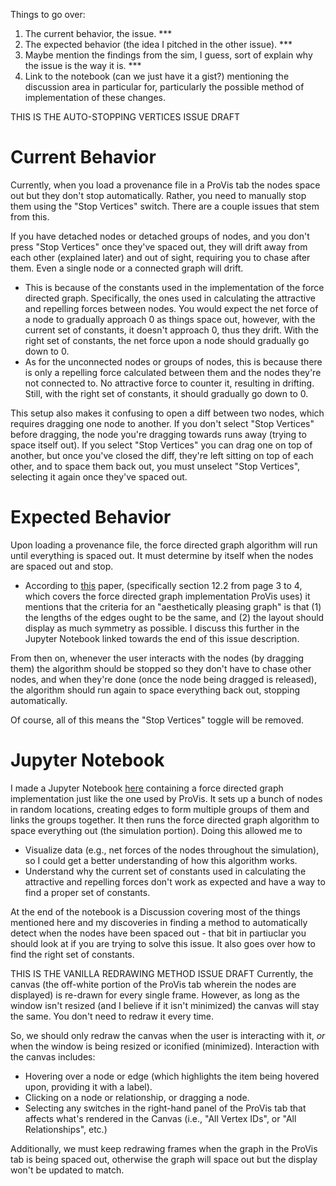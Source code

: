 Things to go over:
 1. The current behavior, the issue. ***
 2. The expected behavior (the idea I pitched in the other issue). ***
 3. Maybe mention the findings from the sim, I guess, sort of explain why the issue is the way it is. ***
 4. Link to the notebook (can we just have it a gist?) mentioning the discussion area in particular for, particularly the possible method of implementation of these changes.



THIS IS THE AUTO-STOPPING VERTICES ISSUE DRAFT
# Current Behavior
Currently, when you load a provenance file in a ProVis tab the nodes space out but they don't stop automatically. Rather, you need to manually stop them using the "Stop Vertices" switch. There are a couple issues that stem from this.

If you have detached nodes or detached groups of nodes, and you don't press "Stop Vertices" once they've spaced out, they will drift away from each other (explained later) and out of sight, requiring you to chase after them. Even a single node or a connected graph will drift.
 * This is because of the constants used in the implementation of the force directed graph. Specifically, the ones used in calculating the attractive and repelling forces between nodes. You would expect the net force of a node to gradually approach 0 as things space out, however, with the current set of constants, it doesn't approach 0, thus they drift. With the right set of constants, the net force upon a node should gradually go down to 0.
 * As for the unconnected nodes or groups of nodes, this is because there is only a repelling force calculated between them and the nodes they're not connected to. No attractive force to counter it, resulting in drifting. Still, with the right set of constants, it should gradually go down to 0.

This setup also makes it confusing to open a diff between two nodes, which requires dragging one node to another. If you don't select "Stop Vertices" before dragging, the node you're dragging towards runs away (trying to space itself out). If you select "Stop Vertices" you can drag one on top of another, but once you've closed the diff, they're left sitting on top of each other, and to space them back out, you must unselect "Stop Vertices", selecting it again once they've spaced out.

# Expected Behavior
Upon loading a provenance file, the force directed graph algorithm will run until everything is spaced out. It must determine by itself when the nodes are spaced out and stop.
 * According to [this](https://cs.brown.edu/people/rtamassi/gdhandbook/chapters/force-directed.pdf) paper, (specifically section 12.2 from page 3 to 4, which covers the force directed graph implementation ProVis uses) it mentions that the criteria for an "aesthetically pleasing graph" is that (1) the lengths of the edges ought to be the same, and (2) the layout should display as much symmetry as possible. I discuss this further in the Jupyter Notebook linked towards the end of this issue description.

From then on, whenever the user interacts with the nodes (by dragging them) the algorithm should be stopped so they don't have to chase other nodes, and when they're done (once the node being dragged is released), the algorithm should run again to space everything back out, stopping automatically.

Of course, all of this means the "Stop Vertices" toggle will be removed.

# Jupyter Notebook
I made a Jupyter Notebook [here]() containing a force directed graph implementation just like the one used by ProVis. It sets up a bunch of nodes in random locations, creating edges to form multiple groups of them and links the groups together. It then runs the force directed graph algorithm to space everything out (the simulation portion). Doing this allowed me to
 * Visualize data (e.g., net forces of the nodes throughout the simulation), so I could get a better understanding of how this algorithm works.
 * Understand why the current set of constants used in calculating the attractive and repelling forces don't work as expected and have a way to find a proper set of constants.

At the end of the notebook is a Discussion covering most of the things mentioned here and my discoveries in finding a method to automatically detect when the nodes have been spaced out - that bit in partiuclar you should look at if you are trying to solve this issue. It also goes over how to find the right set of constants.



THIS IS THE VANILLA REDRAWING METHOD ISSUE DRAFT
Currently, the canvas (the off-white portion of the ProVis tab wherein the nodes are displayed) is re-drawn for every single frame. However, as long as the window isn't resized (and I believe if it isn't minimized) the canvas will stay the same. You don't need to redraw it every time.

So, we should only redraw the canvas when the user is interacting with it, *or* when the window is being resized or iconified (minimized). Interaction with the canvas includes:
 * Hovering over a node or edge (which highlights the item being hovered upon, providing it with a label).
 * Clicking on a node or relationship, or dragging a node.
 * Selecting any switches in the right-hand panel of the ProVis tab that affects what's rendered in the Canvas (i.e., "All Vertex IDs", or "All Relationships", etc.)

Additionally, we must keep redrawing frames when the graph in the ProVis tab is being spaced out, otherwise the graph will space out but the display won't be updated to match.